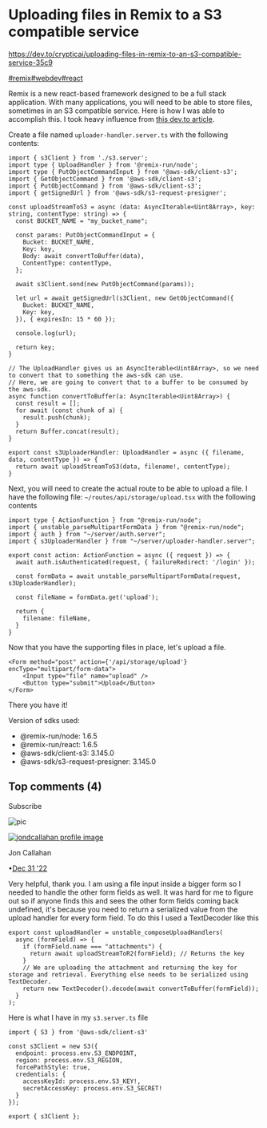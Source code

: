 # Uploading files in Remix to a S3 compatible service

https://dev.to/crypticai/uploading-files-in-remix-to-an-s3-compatible-service-35c9

[#remix](https://dev.to/t/remix)[#webdev](https://dev.to/t/webdev)[#react](https://dev.to/t/react)

Remix is a new react-based framework designed to be a full stack application. With many applications, you will need to be able to store files, sometimes in an S3 compatible service. Here is how I was able to accomplish this. I took heavy influence from [this dev.to article](https://dev.to/timvermaercke/uploading-files-to-google-cloud-storage-with-remixrun-3c5c).

Create a file named `uploader-handler.server.ts` with the following contents:

```
import { s3Client } from './s3.server';
import type { UploadHandler } from '@remix-run/node';
import type { PutObjectCommandInput } from '@aws-sdk/client-s3';
import { GetObjectCommand } from '@aws-sdk/client-s3';
import { PutObjectCommand } from '@aws-sdk/client-s3';
import { getSignedUrl } from '@aws-sdk/s3-request-presigner';

const uploadStreamToS3 = async (data: AsyncIterable<Uint8Array>, key: string, contentType: string) => {
  const BUCKET_NAME = "my_bucket_name";

  const params: PutObjectCommandInput = {
    Bucket: BUCKET_NAME,
    Key: key,
    Body: await convertToBuffer(data),
    ContentType: contentType,
  };

  await s3Client.send(new PutObjectCommand(params));

  let url = await getSignedUrl(s3Client, new GetObjectCommand({
    Bucket: BUCKET_NAME,
    Key: key,
  }), { expiresIn: 15 * 60 });

  console.log(url);

  return key;
}

// The UploadHandler gives us an AsyncIterable<Uint8Array>, so we need to convert that to something the aws-sdk can use. 
// Here, we are going to convert that to a buffer to be consumed by the aws-sdk.
async function convertToBuffer(a: AsyncIterable<Uint8Array>) {
  const result = [];
  for await (const chunk of a) {
    result.push(chunk);
  }
  return Buffer.concat(result);
}

export const s3UploaderHandler: UploadHandler = async ({ filename, data, contentType }) => {
  return await uploadStreamToS3(data, filename!, contentType);
}
```



Next, you will need to create the actual route to be able to upload a file. I have the following file: `~/routes/api/storage/upload.tsx` with the following contents

```
import type { ActionFunction } from "@remix-run/node";
import { unstable_parseMultipartFormData } from "@remix-run/node";
import { auth } from "~/server/auth.server";
import { s3UploaderHandler } from "~/server/uploader-handler.server";

export const action: ActionFunction = async ({ request }) => {
  await auth.isAuthenticated(request, { failureRedirect: '/login' });

  const formData = await unstable_parseMultipartFormData(request, s3UploaderHandler);

  const fileName = formData.get('upload');

  return {
    filename: fileName,
  }
}
```



Now that you have the supporting files in place, let's upload a file.

```
<Form method="post" action={'/api/storage/upload'} encType="multipart/form-data">
    <Input type="file" name="upload" />
    <Button type="submit">Upload</Button>
</Form>
```



There you have it!

Version of sdks used:

- @remix-run/node: 1.6.5
- @remix-run/react: 1.6.5
- @aws-sdk/client-s3: 3.145.0
- @aws-sdk/s3-request-presigner: 3.145.0

## Top comments (4)



Subscribe

![pic](https://res.cloudinary.com/practicaldev/image/fetch/s--RmY55OKL--/c_limit,f_auto,fl_progressive,q_auto,w_256/https://practicaldev-herokuapp-com.freetls.fastly.net/assets/devlogo-pwa-512.png)



[![jondcallahan profile image](https://res.cloudinary.com/practicaldev/image/fetch/s--Cm1aACfP--/c_fill,f_auto,fl_progressive,h_50,q_auto,w_50/https://dev-to-uploads.s3.amazonaws.com/uploads/user/profile_image/775718/e232a62f-6811-4846-92c6-857bba8e231d.png)](https://dev.to/jondcallahan)

Jon Callahan

•[Dec 31 '22](https://dev.to/crypticai/uploading-files-in-remix-to-an-s3-compatible-service-35c9#comment-23n7l)



Very helpful, thank you. I am using a file input inside a bigger form so I needed to handle the other form fields as well. It was hard for me to figure out so if anyone finds this and sees the other form fields coming back undefined, it's because you need to return a serialized value from the upload handler for every form field. To do this I used a TextDecoder like this

```
export const uploadHandler = unstable_composeUploadHandlers(
  async (formField) => {
    if (formField.name === "attachments") {
      return await uploadStreamToR2(formField); // Returns the key
    }
    // We are uploading the attachment and returning the key for storage and retrieval. Everything else needs to be serialized using TextDecoder.
    return new TextDecoder().decode(await convertToBuffer(formField));
  }
);
```

Here is what I have in my `s3.server.ts` file

```
import { S3 } from '@aws-sdk/client-s3'

const s3Client = new S3({
  endpoint: process.env.S3_ENDPOINT,
  region: process.env.S3_REGION,
  forcePathStyle: true,
  credentials: {
    accessKeyId: process.env.S3_KEY!,
    secretAccessKey: process.env.S3_SECRET!
  }
});

export { s3Client };
```